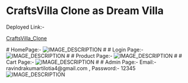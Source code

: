 # CraftsVilla Clone as Dream Villa
Deployed Link:- 
<p align="left" > <a href="https://craftsvilla-clone-m3qd-4kh5yinqz-ravindra121q.vercel.app" target="blank">CraftsVilla_Clone<a/></p>
#
HomePage:-
<img src="https://i.ibb.co/s5w5sfR/site.png" alt="IMAGE_DESCRIPTION">
#
#
Login Page:-
<img src="https://i.ibb.co/MRzh6Lw/1.png" alt="IMAGE_DESCRIPTION">
#
#
Product Page:-
<img src="https://i.ibb.co/LtC7NcL/2.png" alt="IMAGE_DESCRIPTION">
#
#
Cart Page:-
<img src="https://i.ibb.co/1L3ypC8/3.png" alt="IMAGE_DESCRIPTION">
#
#
Admin Page:- Email:- ravindrakumartilotia4@gmail.com , Password:- 12345
<img src="https://i.ibb.co/F0MjnHV/4.png" alt="IMAGE_DESCRIPTION">
